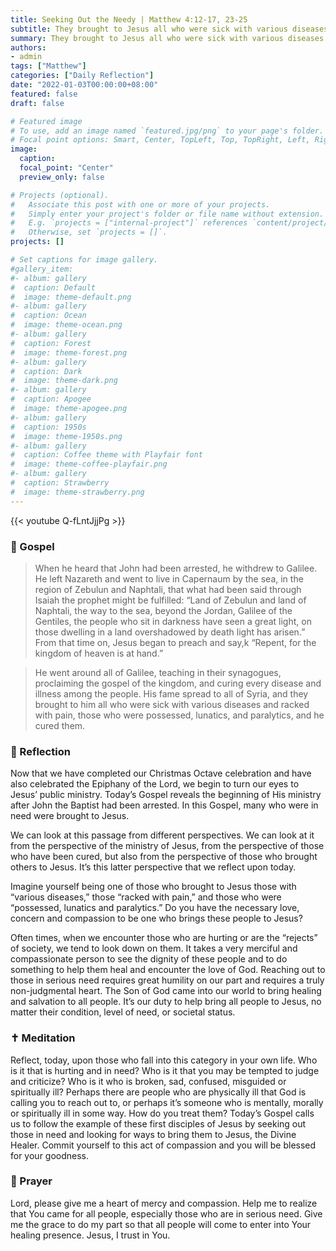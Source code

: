 ```yaml
---
title: Seeking Out the Needy | Matthew 4:12-17, 23-25
subtitle: They brought to Jesus all who were sick with various diseases and racked with pain, those who were possessed, lunatics, and paralytics, and he cured them.
summary: They brought to Jesus all who were sick with various diseases and racked with pain, those who were possessed, lunatics, and paralytics, and he cured them.
authors:
- admin
tags: ["Matthew"]
categories: ["Daily Reflection"]
date: "2022-01-03T00:00:00+08:00"
featured: false
draft: false

# Featured image
# To use, add an image named `featured.jpg/png` to your page's folder.
# Focal point options: Smart, Center, TopLeft, Top, TopRight, Left, Right, BottomLeft, Bottom, BottomRight
image:
  caption:
  focal_point: "Center"
  preview_only: false

# Projects (optional).
#   Associate this post with one or more of your projects.
#   Simply enter your project's folder or file name without extension.
#   E.g. `projects = ["internal-project"]` references `content/project/deep-learning/index.md`.
#   Otherwise, set `projects = []`.
projects: []

# Set captions for image gallery.
#gallery_item:
#- album: gallery
#  caption: Default
#  image: theme-default.png
#- album: gallery
#  caption: Ocean
#  image: theme-ocean.png
#- album: gallery
#  caption: Forest
#  image: theme-forest.png
#- album: gallery
#  caption: Dark
#  image: theme-dark.png
#- album: gallery
#  caption: Apogee
#  image: theme-apogee.png
#- album: gallery
#  caption: 1950s
#  image: theme-1950s.png
#- album: gallery
#  caption: Coffee theme with Playfair font
#  image: theme-coffee-playfair.png
#- album: gallery
#  caption: Strawberry
#  image: theme-strawberry.png
---
```


{{< youtube Q-fLntJjjPg >}}

### :love_letter: Gospel
> When he heard that John had been arrested, he withdrew to Galilee. He left Nazareth and went to live in Capernaum by the sea, in the region of Zebulun and Naphtali, that what had been said through Isaiah the prophet might be fulfilled: “Land of Zebulun and land of Naphtali, the way to the sea, beyond the Jordan, Galilee of the Gentiles, the people who sit in darkness have seen a great light, on those dwelling in a land overshadowed by death light has arisen.” From that time on, Jesus began to preach and say,k “Repent, for the kingdom of heaven is at hand.”

> He went around all of Galilee, teaching in their synagogues, proclaiming the gospel of the kingdom, and curing every disease and illness among the people. His fame spread to all of Syria, and they brought to him all who were sick with various diseases and racked with pain, those who were possessed, lunatics, and paralytics, and he cured them.

### :speech_balloon: Reflection
Now that we have completed our Christmas Octave celebration and have also celebrated the Epiphany of the Lord, we begin to turn our eyes to Jesus’ public ministry.  Today’s Gospel reveals the beginning of His ministry after John the Baptist had been arrested.  In this Gospel, many who were in need were brought to Jesus.

We can look at this passage from different perspectives.  We can look at it from the perspective of the ministry of Jesus, from the perspective of those who have been cured, but also from the perspective of those who brought others to Jesus.  It’s this latter perspective that we reflect upon today.

Imagine yourself being one of those who brought to Jesus those with “various diseases,” those “racked with pain,” and those who were “possessed, lunatics and paralytics.”  Do you have the necessary love, concern and compassion to be one who brings these people to Jesus?

Often times, when we encounter those who are hurting or are the “rejects” of society, we tend to look down on them.  It takes a very merciful and compassionate person to see the dignity of these people and to do something to help them heal and encounter the love of God.  Reaching out to those in serious need requires great humility on our part and requires a truly non-judgmental heart.  The Son of God came into our world to bring healing and salvation to all people.  It’s our duty to help bring all people to Jesus, no matter their condition, level of need, or societal status.

### :latin_cross: Meditation
Reflect, today, upon those who fall into this category in your own life.  Who is it that is hurting and in need?  Who is it that you may be tempted to judge and criticize?  Who is it who is broken, sad, confused, misguided or spiritually ill?  Perhaps there are people who are physically ill that God is calling you to reach out to, or perhaps it’s someone who is mentally, morally or spiritually ill in some way.  How do you treat them?  Today’s Gospel calls us to follow the example of these first disciples of Jesus by seeking out those in need and looking for ways to bring them to Jesus, the Divine Healer.  Commit yourself to this act of compassion and you will be blessed for your goodness.

### :pray: Prayer
Lord, please give me a heart of mercy and compassion.  Help me to realize that You came for all people, especially those who are in serious need.  Give me the grace to do my part so that all people will come to enter into Your healing presence.  Jesus, I trust in You.
